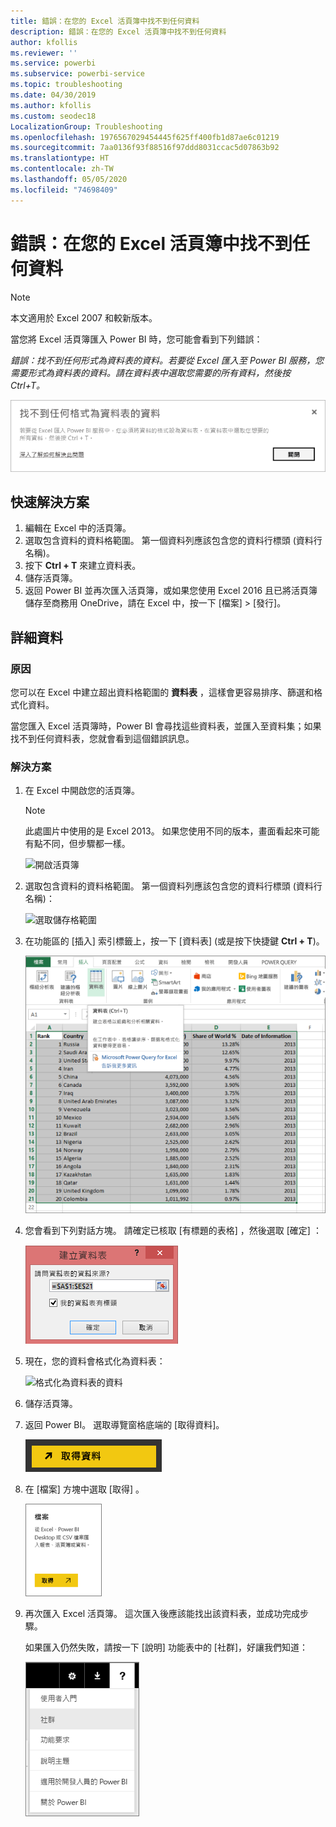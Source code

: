 ```yaml
---
title: 錯誤：在您的 Excel 活頁簿中找不到任何資料
description: 錯誤：在您的 Excel 活頁簿中找不到任何資料
author: kfollis
ms.reviewer: ''
ms.service: powerbi
ms.subservice: powerbi-service
ms.topic: troubleshooting
ms.date: 04/30/2019
ms.author: kfollis
ms.custom: seodec18
LocalizationGroup: Troubleshooting
ms.openlocfilehash: 1976567029454445f625ff400fb1d87ae6c01219
ms.sourcegitcommit: 7aa0136f93f88516f97ddd8031ccac5d07863b92
ms.translationtype: HT
ms.contentlocale: zh-TW
ms.lasthandoff: 05/05/2020
ms.locfileid: "74698409"
---
```

# <a name="error-we-couldnt-find-any-data-in-your-excel-workbook"></a>錯誤：在您的 Excel 活頁簿中找不到任何資料

>[!NOTE]  
>本文適用於 Excel 2007 和較新版本。

當您將 Excel 活頁簿匯入 Power BI 時，您可能會看到下列錯誤：

*錯誤：找不到任何形式為資料表的資料。若要從 Excel 匯入至 Power BI 服務，您需要形式為資料表的資料。請在資料表中選取您需要的所有資料，然後按 Ctrl+T。*

![在活頁簿中找不到資料](media/service-admin-troubleshoot-excel-workbook-data/power-bi-we-couldnt-find-any-data.png)

## <a name="quick-solution"></a>快速解決方案
1. 編輯在 Excel 中的活頁簿。
2. 選取包含資料的資料格範圍。 第一個資料列應該包含您的資料行標頭 (資料行名稱)。
3. 按下 **Ctrl + T** 來建立資料表。
4. 儲存活頁簿。
5. 返回 Power BI 並再次匯入活頁簿，或如果您使用 Excel 2016 且已將活頁簿儲存至商務用 OneDrive，請在 Excel 中，按一下 [檔案] > [發行]。

## <a name="details"></a>詳細資料
### <a name="cause"></a>原因
您可以在 Excel 中建立超出資料格範圍的 **資料表** ，這樣會更容易排序、篩選和格式化資料。

當您匯入 Excel 活頁簿時，Power BI 會尋找這些資料表，並匯入至資料集；如果找不到任何資料表，您就會看到這個錯誤訊息。

### <a name="solution"></a>解決方案
1. 在 Excel 中開啟您的活頁簿。 
    >[!NOTE]
    >此處圖片中使用的是 Excel 2013。 如果您使用不同的版本，畫面看起來可能有點不同，但步驟都一樣。
    
    ![開啟活頁簿](media/service-admin-troubleshoot-excel-workbook-data/power-bi-troubleshoot-excel-worksheet-1.png)
2. 選取包含資料的資料格範圍。 第一個資料列應該包含您的資料行標頭 (資料行名稱)：
   
    ![選取儲存格範圍](media/service-admin-troubleshoot-excel-workbook-data/power-bi-troubleshoot-excel-worksheet-2.png)
3. 在功能區的 [插入]  索引標籤上，按一下 [資料表]  \(或是按下快捷鍵 **Ctrl + T**)。
   
    ![插入資料表](media/service-admin-troubleshoot-excel-workbook-data/power-bi-troubleshoot-excel-worksheet-3.png)
4. 您會看到下列對話方塊。 請確定已核取 [有標題的表格]  ，然後選取 [確定]  ：
   
    ![建立資料表](media/service-admin-troubleshoot-excel-workbook-data/power-bi-troubleshoot-excel-create-table.png)
5. 現在，您的資料會格式化為資料表：
   
    ![格式化為資料表的資料](media/service-admin-troubleshoot-excel-workbook-data/power-bi-troubleshoot-excel-table.png)
6. 儲存活頁簿。
7. 返回 Power BI。 選取導覽窗格底端的 [取得資料]。
   
    ![取得資料](media/service-admin-troubleshoot-excel-workbook-data/power-bi-get-data.png)
8. 在 [檔案]  方塊中選取 [取得]  。
   
    ![取得檔案](media/service-admin-troubleshoot-excel-workbook-data/power-bi-get-files.png)
9. 再次匯入 Excel 活頁簿。 這次匯入後應該能找出該資料表，並成功完成步驟。
   
    如果匯入仍然失敗，請按一下 [說明] 功能表中的 [社群]，好讓我們知道：
   
    ![[社群] 連結](media/service-admin-troubleshoot-excel-workbook-data/power-bi-question-menu-community.png)
